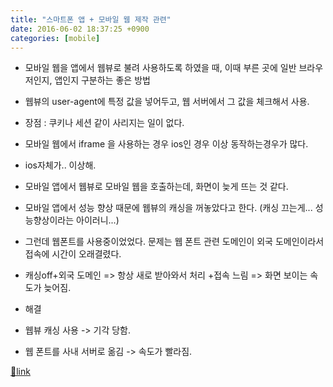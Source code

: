 ```yaml
---
title: "스마트폰 앱 + 모바일 웹 제작 관련"
date: 2016-06-02 18:37:25 +0900
categories: [mobile]
---
```


- 모바일 웹을 앱에서 웹뷰로 불려 사용하도록 하였을 때, 이때 부른 곳에 일반 브라우저인지, 앱인지 구분하는 좋은 방법
- 웹뷰의 user-agent에 특정 값을 넣어두고, 웹 서버에서 그 값을 체크해서 사용.
- 장점 : 쿠키나 세션 같이 사리지는 일이 없다.

- 모바일 웹에서 iframe 을 사용하는 경우 ios인 경우 이상 동작하는경우가 많다.
- ios자체가.. 이상해.

- 모바일 앱에서 웹뷰로 모바일 웹을 호출하는데, 화면이 늦게 뜨는 것 같다.
- 모바일 앱에서 성능 향상 때문에 웹뷰의 캐싱을 꺼놓았다고 한다. (캐싱 끄는게... 성능향상이라는 아이러니...)  

- 그런데 웹폰트를 사용중이었었다. 문제는 웹 폰트 관련 도메인이 외국 도메인이라서 접속에 시간이 오래결렸다.
- 캐싱off+외국 도메인 => 항상 새로 받아와서 처리 +접속 느림 => 화면 보이는 속도가 늦어짐.
- 해결
- 웹뷰 캐싱 사용 -> 기각 당함.
- 웹 폰트를 사내 서버로 옮김 -> 속도가 빨라짐.






[🔗link](http://www.mins01.com/mh/tech/read/993)